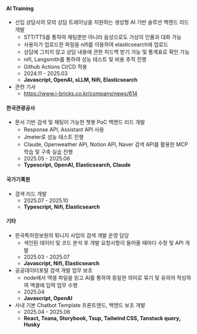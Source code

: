 #### AI Training
  - 신입 상담사의 모의 상담 트레이닝을 지원하는 생성형 AI 기반 솔루션 백엔드 리드 개발
    - STT/TTS를 통하여 채팅뿐만 아니라 음성으로도 가상의 인물과 대화 가능
    - 사용자가 업로드한 파일을 nifi를 이용하여 elasticsearch에 업로드
    - 상담에 그치지 않고 상담 내용에 관한 피드백 받기 가능 및 통계표로 확인 가능
    - nifi, Langsmith를 통하여 성능 테스트 및 비용 추적 진행
    - Github Actions CI/CD 적용
    - 2024.11 - 2025.03
    - **Javascript, OpenAI, sLLM, Nifi, Elasticsearch**
  - 관련 기사
    - https://www.i-bricks.co.kr/company/news/614

#### 한국관광공사 
  - 문서 기반 검색 및 채팅이 가능한 챗봇 PoC 백엔드 리드 개발
    - Response API, Assistant API 사용
    - Jmeter로 성능 테스트 진행
    - Claude, Openweather API, Notion API, Naver 검색 API를 활용한 MCP 학습 및 구축 실습 진행
    - 2025.05 - 2025.06
    - **Typescript, OpenAI, Elasticsearch, Claude**

#### 국가기록원 
  - 검색 리드 개발 
    - 2025.07 - 2025.10
    - **Typescript, Nifi, Elasticsearch**

#### 기타
  - 한국특허정보원의 튀니지 사업의 검색 개발 운영 담당
    - 색인된 데이터 및 코드 분석 후 개발 요청사항이 들어올 때마다 수정 
    및 API 개발
    - 2025.03 - 2025.07
    - **Javascript, Nifi, Elasticsearch**
  - 공공데이터포털 검색 개발 업무 보조
    - node에서 엑셀 파일을 읽고 AI를 통하여 동일한 의미로 묶기 및 유의어 작성하여 엑셀에 입력 업무 수행
    - 2025.04
    - **Javascript, OpenAI**
  - 사내 기본 Chatbot Template 프론트엔드, 백엔드 보조 개발
    - 2025.04 - 2025.06
    - **React, Teana, Storybook, Tsup, Tailwind CSS, Tanstack query, Husky**